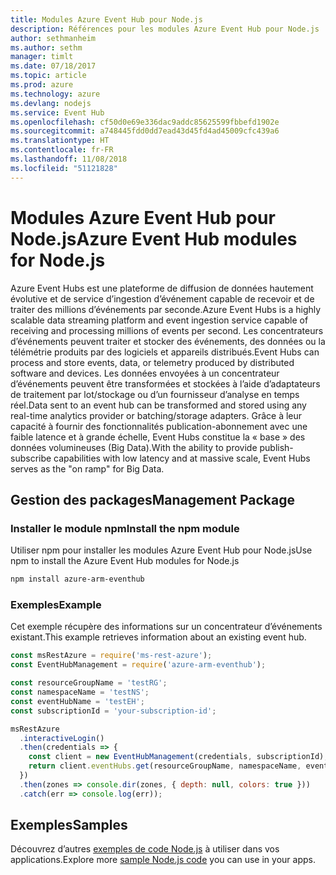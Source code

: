 ```yaml
---
title: Modules Azure Event Hub pour Node.js
description: Références pour les modules Azure Event Hub pour Node.js
author: sethmanheim
ms.author: sethm
manager: timlt
ms.date: 07/18/2017
ms.topic: article
ms.prod: azure
ms.technology: azure
ms.devlang: nodejs
ms.service: Event Hub
ms.openlocfilehash: cf50d0e69e336dac9addc85625599fbbefd1902e
ms.sourcegitcommit: a748445fdd0dd7ead43d45fd4ad45009cfc439a6
ms.translationtype: HT
ms.contentlocale: fr-FR
ms.lasthandoff: 11/08/2018
ms.locfileid: "51121828"
---
```

# <a name="azure-event-hub-modules-for-nodejs"></a><span data-ttu-id="0ba8a-103">Modules Azure Event Hub pour Node.js</span><span class="sxs-lookup"><span data-stu-id="0ba8a-103">Azure Event Hub modules for Node.js</span></span>

<span data-ttu-id="0ba8a-104">Azure Event Hubs est une plateforme de diffusion de données hautement évolutive et de service d’ingestion d’événement capable de recevoir et de traiter des millions d’événements par seconde.</span><span class="sxs-lookup"><span data-stu-id="0ba8a-104">Azure Event Hubs is a highly scalable data streaming platform and event ingestion service capable of receiving and processing millions of events per second.</span></span> <span data-ttu-id="0ba8a-105">Les concentrateurs d’événements peuvent traiter et stocker des événements, des données ou la télémétrie produits par des logiciels et appareils distribués.</span><span class="sxs-lookup"><span data-stu-id="0ba8a-105">Event Hubs can process and store events, data, or telemetry produced by distributed software and devices.</span></span> <span data-ttu-id="0ba8a-106">Les données envoyées à un concentrateur d’événements peuvent être transformées et stockées à l’aide d’adaptateurs de traitement par lot/stockage ou d’un fournisseur d’analyse en temps réel.</span><span class="sxs-lookup"><span data-stu-id="0ba8a-106">Data sent to an event hub can be transformed and stored using any real-time analytics provider or batching/storage adapters.</span></span> <span data-ttu-id="0ba8a-107">Grâce à leur capacité à fournir des fonctionnalités publication-abonnement avec une faible latence et à grande échelle, Event Hubs constitue la « base » des données volumineuses (Big Data).</span><span class="sxs-lookup"><span data-stu-id="0ba8a-107">With the ability to provide publish-subscribe capabilities with low latency and at massive scale, Event Hubs serves as the "on ramp" for Big Data.</span></span>

## <a name="management-package"></a><span data-ttu-id="0ba8a-108">Gestion des packages</span><span class="sxs-lookup"><span data-stu-id="0ba8a-108">Management Package</span></span>

### <a name="install-the-npm-module"></a><span data-ttu-id="0ba8a-109">Installer le module npm</span><span class="sxs-lookup"><span data-stu-id="0ba8a-109">Install the npm module</span></span> 

<span data-ttu-id="0ba8a-110">Utiliser npm pour installer les modules Azure Event Hub pour Node.js</span><span class="sxs-lookup"><span data-stu-id="0ba8a-110">Use npm to install the Azure Event Hub modules for Node.js</span></span>

```bash
npm install azure-arm-eventhub
```

### <a name="example"></a><span data-ttu-id="0ba8a-111">Exemples</span><span class="sxs-lookup"><span data-stu-id="0ba8a-111">Example</span></span>

<span data-ttu-id="0ba8a-112">Cet exemple récupère des informations sur un concentrateur d’événements existant.</span><span class="sxs-lookup"><span data-stu-id="0ba8a-112">This example retrieves information about an existing event hub.</span></span>

```javascript
const msRestAzure = require('ms-rest-azure');
const EventHubManagement = require('azure-arm-eventhub');

const resourceGroupName = 'testRG';
const namespaceName = 'testNS';
const eventHubName = 'testEH';
const subscriptionId = 'your-subscription-id';

msRestAzure
  .interactiveLogin()
  .then(credentials => {
    const client = new EventHubManagement(credentials, subscriptionId);
    return client.eventHubs.get(resourceGroupName, namespaceName, eventHubName);
  })
  .then(zones => console.dir(zones, { depth: null, colors: true }))
  .catch(err => console.log(err));
```

## <a name="samples"></a><span data-ttu-id="0ba8a-113">Exemples</span><span class="sxs-lookup"><span data-stu-id="0ba8a-113">Samples</span></span>

<span data-ttu-id="0ba8a-114">Découvrez d’autres [exemples de code Node.js](https://azure.microsoft.com/resources/samples/?platform=nodejs) à utiliser dans vos applications.</span><span class="sxs-lookup"><span data-stu-id="0ba8a-114">Explore more [sample Node.js code](https://azure.microsoft.com/resources/samples/?platform=nodejs) you can use in your apps.</span></span>
